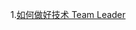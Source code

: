 1.[如何做好技术 Team Leader](https://mp.weixin.qq.com/s?__biz=MzIzOTU0NTQ0MA==&mid=2247501911&idx=1&sn=432c88da84d9d64789d388a8f3eb856d&chksm=e92af558de5d7c4e9f3adb1dfc931c9dbadb3a800b932d476b3d6b60a3b54e4696b164e415a9&scene=21#wechat_redirect)
